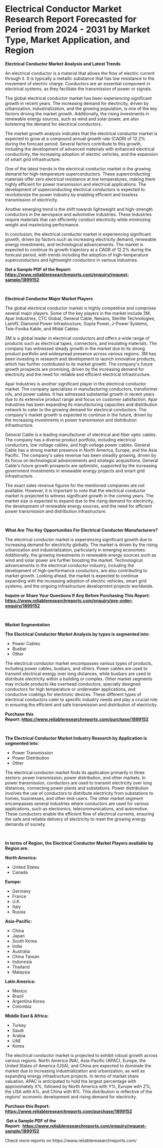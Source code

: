<p><h1>Electrical Conductor Market Research Report Forecasted for Period from 2024 -  2031 by Market Type, Market Application, and Region</h1></p><p><strong>Electrical Conductor Market Analysis and Latest Trends</strong></p>
<p><p>An electrical conductor is a material that allows the flow of electric current through it. It is typically a metallic substance that has low resistance to the movement of electric charge. Conductors are an essential component in electrical systems, as they facilitate the transmission of power or signals.</p><p>The global electrical conductor market has been experiencing significant growth in recent years. The increasing demand for electricity, driven by urbanization, industrialization, and the growing population, is one of the key factors driving the market growth. Additionally, the rising investments in renewable energy sources, such as wind and solar power, are also bolstering the demand for electrical conductors.</p><p>The market growth analysis indicates that the electrical conductor market is expected to grow at a compound annual growth rate (CAGR) of 12.2% during the forecast period. Several factors contribute to this growth, including the development of advanced materials with enhanced electrical conductivity, the increasing adoption of electric vehicles, and the expansion of smart grid infrastructure.</p><p>One of the latest trends in the electrical conductor market is the growing demand for high-temperature superconductors. These superconducting materials offer zero electrical resistance at low temperatures, making them highly efficient for power transmission and electrical applications. The development of superconducting electrical conductors is expected to revolutionize the power industry by enabling efficient and lossless transmission of electricity.</p><p>Another emerging trend is the shift towards lightweight and high-strength conductors in the aerospace and automotive industries. These industries require materials that can efficiently conduct electricity while minimizing weight and maximizing performance.</p><p>In conclusion, the electrical conductor market is experiencing significant growth, driven by factors such as increasing electricity demand, renewable energy investments, and technological advancements. The market is expected to continue its growth trajectory at a CAGR of 12.2% during the forecast period, with trends including the adoption of high-temperature superconductors and lightweight conductors in various industries.</p></p>
<p><strong>Get a Sample PDF of the Report:&nbsp; <a href="https://www.reliableresearchreports.com/enquiry/request-sample/1899152">https://www.reliableresearchreports.com/enquiry/request-sample/1899152</a></strong></p>
<p>&nbsp;</p>
<p><strong>Electrical Conductor Major Market Players</strong></p>
<p><p>The global electrical conductor market is highly competitive and comprises several major players. Some of the key players in the market include 3M, Apar Industries, CTC Global, General Cable, Nexans, Sterlite Technologies, Lamifil, Diamond Power Infrastructure, Gupta Power, J-Power Systems, Tele-Fonika Kable, and Midal Cables. </p><p>3M is a global leader in electrical conductors and offers a wide range of products such as electrical tapes, connectors, and insulating materials. The company has witnessed steady growth in the market due to its strong product portfolio and widespread presence across various regions. 3M has been investing in research and development to launch innovative products, which has further contributed to its market growth. The company's future growth prospects are promising, driven by the increasing demand for electricity and the need for reliable and efficient electrical infrastructure.</p><p>Apar Industries is another significant player in the electrical conductor market. The company specializes in manufacturing conductors, transformer oils, and power cables. It has witnessed substantial growth in recent years due to its extensive product range and focus on customer satisfaction. Apar Industries has been expanding its manufacturing capacities and distribution network to cater to the growing demand for electrical conductors. The company's market growth is expected to continue in the future, driven by the increasing investments in power transmission and distribution infrastructure.</p><p>General Cable is a leading manufacturer of electrical and fiber optic cables. The company has a diverse product portfolio, including electrical conductors, low voltage cables, and high voltage power cables. General Cable has a strong market presence in North America, Europe, and the Asia Pacific. The company's sales revenue has been steadily growing, driven by its focus on technological advancements and strategic acquisitions. General Cable's future growth prospects are optimistic, supported by the increasing government investments in renewable energy projects and smart grid infrastructure.</p><p>The exact sales revenue figures for the mentioned companies are not available. However, it is important to note that the electrical conductor market is projected to witness significant growth in the coming years. The market size is expected to expand due to the rising demand for electricity, the development of renewable energy sources, and the need for efficient power transmission and distribution infrastructure.</p></p>
<p>&nbsp;</p>
<p><strong>What Are The Key Opportunities For Electrical Conductor Manufacturers?</strong></p>
<p><p>The electrical conductor market is experiencing significant growth due to increasing demand for electricity globally. The market is driven by the rising urbanization and industrialization, particularly in emerging economies. Additionally, the growing investments in renewable energy sources such as wind and solar power are further boosting the market. Technological advancements in the electrical conductor industry, including the development of high-performance conductors, are also contributing to market growth. Looking ahead, the market is expected to continue expanding with the increasing adoption of electric vehicles, smart grid systems, and the ongoing infrastructure development projects worldwide.</p></p>
<p><strong>Inquire or Share Your Questions If Any Before Purchasing This Report: <a href="https://www.reliableresearchreports.com/enquiry/pre-order-enquiry/1899152">https://www.reliableresearchreports.com/enquiry/pre-order-enquiry/1899152</a></strong></p>
<p>&nbsp;</p>
<p><strong>Market Segmentation</strong></p>
<p><strong>The Electrical Conductor Market Analysis by types is segmented into:</strong></p>
<p><ul><li>Power Cables</li><li>Busbar</li><li>Other</li></ul></p>
<p><p>The electrical conductor market encompasses various types of products, including power cables, busbars, and others. Power cables are used to transmit electrical energy over long distances, while busbars are used to distribute electricity within a building or complex. Other market segments may include products like overhead conductors, specially designed conductors for high temperature or underwater applications, and conductive coatings for electronic devices. These different types of electrical conductors cater to specific industry needs and play a crucial role in ensuring the efficient and safe transmission and distribution of electricity.</p></p>
<p><strong>Purchase this Report:&nbsp;<a href="https://www.reliableresearchreports.com/purchase/1899152">https://www.reliableresearchreports.com/purchase/1899152</a></strong></p>
<p>&nbsp;</p>
<p><strong>The Electrical Conductor Market Industry Research by Application is segmented into:</strong></p>
<p><ul><li>Power Transmission</li><li>Power Distribution</li><li>Other</li></ul></p>
<p><p>The electrical conductor market finds its application primarily in three sectors: power transmission, power distribution, and other markets. In power transmission, conductors are used to transmit electricity over long distances, connecting power plants and substations. Power distribution involves the use of conductors to distribute electricity from substations to homes, businesses, and other end-users. The other market segment encompasses several industries where conductors are used for various applications, such as electronics, telecommunications, and automotive. These conductors enable the efficient flow of electrical currents, ensuring the safe and reliable delivery of electricity to meet the growing energy demands of society.</p></p>
<p>&nbsp;</p>
<p><strong>In terms of Region, the Electrical Conductor Market Players available by Region are:</strong></p>
<p>
    <p> <strong> North America: </strong>
        <ul>
            <li>United States</li>
            <li>Canada</li>
        </ul>
        </p> 
    <p> <strong> Europe: </strong>
        <ul>
            <li>Germany</li>
            <li>France</li>
            <li>U.K.</li>
            <li>Italy</li>
            <li>Russia</li>
        </ul>
        </p> 
    <p> <strong> Asia-Pacific: </strong>
        <ul>
            <li>China</li>
            <li>Japan</li>
            <li>South Korea</li>
            <li>India</li>
            <li>Australia</li>
            <li>China Taiwan</li>
            <li>Indonesia</li>
            <li>Thailand</li>
            <li>Malaysia</li>
        </ul>
        </p> 
    <p> <strong> Latin America: </strong>
        <ul>
            <li>Mexico</li>
            <li>Brazil</li>
            <li>Argentina Korea</li>
            <li>Colombia</li>
        </ul>
        </p> 
    <p> <strong> Middle East & Africa: </strong>
        <ul>
            <li>Turkey</li>
            <li>Saudi</li>
            <li>Arabia</li>
            <li>UAE</li>
            <li>Korea</li>
        </ul>
    </p>
    </p>
<p><p>The electrical conductor market is projected to exhibit robust growth across various regions. North America (NA), Asia-Pacific (APAC), Europe, the United States of America (USA), and China are expected to dominate the market due to increasing industrialization and urbanization, as well as expanding energy infrastructure projects. In terms of market share valuation, APAC is anticipated to hold the largest percentage with approximately X%, followed by North America with Y%, Europe with Z%, the USA with A%, and China with B%. This distribution is reflective of the regions' economic development and rising demand for electricity.</p></p>
<p><strong>Purchase this Report: <a href="https://www.reliableresearchreports.com/purchase/1899152">https://www.reliableresearchreports.com/purchase/1899152</a></strong></p>
<p>&nbsp;<strong>Get a Sample PDF of the Report:&nbsp;&nbsp;<a href="https://www.reliableresearchreports.com/enquiry/request-sample/1899152">https://www.reliableresearchreports.com/enquiry/request-sample/1899152</a></strong></p>
<p><strong></strong></p>
<p>Check more reports on https://www.reliableresearchreports.com/</p>